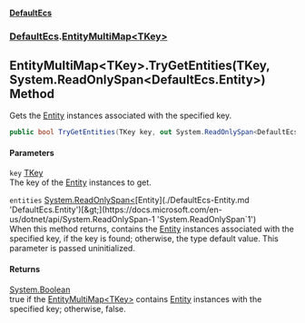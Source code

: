 #### [DefaultEcs](./index.md 'index')
### [DefaultEcs](./DefaultEcs.md 'DefaultEcs').[EntityMultiMap&lt;TKey&gt;](./DefaultEcs-EntityMultiMap-TKey-.md 'DefaultEcs.EntityMultiMap&lt;TKey&gt;')
## EntityMultiMap&lt;TKey&gt;.TryGetEntities(TKey, System.ReadOnlySpan&lt;DefaultEcs.Entity&gt;) Method
Gets the [Entity](./DefaultEcs-Entity.md 'DefaultEcs.Entity') instances associated with the specified key.  
```csharp
public bool TryGetEntities(TKey key, out System.ReadOnlySpan<DefaultEcs.Entity> entities);
```
#### Parameters
<a name='DefaultEcs-EntityMultiMap-TKey--TryGetEntities(TKey_System-ReadOnlySpan-DefaultEcs-Entity-)-key'></a>
`key` [TKey](./DefaultEcs-EntityMultiMap-TKey-.md#DefaultEcs-EntityMultiMap-TKey--TKey 'DefaultEcs.EntityMultiMap&lt;TKey&gt;.TKey')  
The key of the [Entity](./DefaultEcs-Entity.md 'DefaultEcs.Entity') instances to get.  
  
<a name='DefaultEcs-EntityMultiMap-TKey--TryGetEntities(TKey_System-ReadOnlySpan-DefaultEcs-Entity-)-entities'></a>
`entities` [System.ReadOnlySpan&lt;](https://docs.microsoft.com/en-us/dotnet/api/System.ReadOnlySpan-1 'System.ReadOnlySpan`1')[Entity](./DefaultEcs-Entity.md 'DefaultEcs.Entity')[&gt;](https://docs.microsoft.com/en-us/dotnet/api/System.ReadOnlySpan-1 'System.ReadOnlySpan`1')  
When this method returns, contains the [Entity](./DefaultEcs-Entity.md 'DefaultEcs.Entity') instances associated with the specified key, if the key is found; otherwise, the type default value. This parameter is passed uninitialized.  
  
#### Returns
[System.Boolean](https://docs.microsoft.com/en-us/dotnet/api/System.Boolean 'System.Boolean')  
true if the [EntityMultiMap&lt;TKey&gt;](./DefaultEcs-EntityMultiMap-TKey-.md 'DefaultEcs.EntityMultiMap&lt;TKey&gt;') contains [Entity](./DefaultEcs-Entity.md 'DefaultEcs.Entity') instances with the specified key; otherwise, false.  
